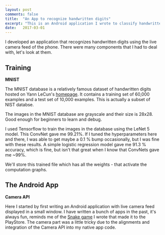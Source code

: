 ```yaml
---
layout: post
comments: false
title:  "An App to recognize handwritten digits"
excerpt: "This is an Android application I wrote to classify handwritten digits with the help of the MNIST dataset and ConvNets."
date:   2017-03-01
---
```



I developed an application that recognizes handwritten digits using the live camera feed of the phone. There were many components that I had to deal with, let's look at them.

## Training

**MNIST**

The MNIST database is a relatively famous dataset of handwritten digits hosted on Yann LeCun's [homepage](http://http://yann.lecun.com/exdb/mnist/).
It contains a training set of 60,000 examples and a test set of 10,000 examples. This is actually a subset of NIST databse. 

The images in the MNIST database are grayscale and their size is 28x28. Good enough for beginners to learn and debug.

I used Tensorflow to train the images in the database using the LeNet 5 model. This ConvNet gave me 99.21%. If I tuned the hyperparameters here and there, I was able to get maybe a 0.1 % bump occasionally, but I was fine with these results. A simple logistic regression model gave me 91.3 % accuracy, which is fine, but isn't that great when I know that ConvNets gave me ~99%.

We'll store this trained file which has all the weights - that activate the computation graphs.


## The Android App

**Camera API**

Here I started by first writing an Android application with live camera feed displayed in a small window. I have written a bunch of apps in the past, it's always fun, reminds me of the [Snake game](https://goo.gl/UJRkrp) I wrote that made it to the PlayStore. The camera part was a little tricky due to the alignments and integration of the Camera API into my native app code.

